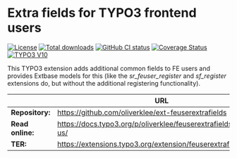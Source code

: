 # Extra fields for TYPO3 frontend users

[![License](https://poser.pugx.org/oliverklee/feuserextrafields/license.svg)](https://packagist.org/packages/oliverklee/feuserextrafields)
[![Total downloads](https://poser.pugx.org/oliverklee/feuserextrafields/downloads.svg)](https://packagist.org/packages/oliverklee/feuserextrafields)
[![GitHub CI status](https://github.com/oliverklee/ext-feuserextrafields/workflows/CI/badge.svg?branch=main)](https://github.com/oliverklee/ext-feuserextrafields/actions)
[![Coverage Status](https://coveralls.io/repos/github/oliverklee/ext-feuserextrafields/badge.svg?branch=main)](https://coveralls.io/github/oliverklee/ext-feuserextrafields?branch=main)
[![TYPO3 V10](https://img.shields.io/badge/TYPO3-10-orange.svg)](https://get.typo3.org/version/10)

This TYPO3 extension adds additional common fields to FE users
and provides Extbase models for this (like the *sr_feuser_register* and
*sf_register* extensions do, but without the additional registering
functionality).

|                  | URL                                                               |
|------------------|-------------------------------------------------------------------|
| **Repository:**  | https://github.com/oliverklee/ext-feuserextrafields               |
| **Read online:** | https://docs.typo3.org/p/oliverklee/feuserextrafields/main/en-us/ |
| **TER:**         | https://extensions.typo3.org/extension/feuserextrafields/         |
